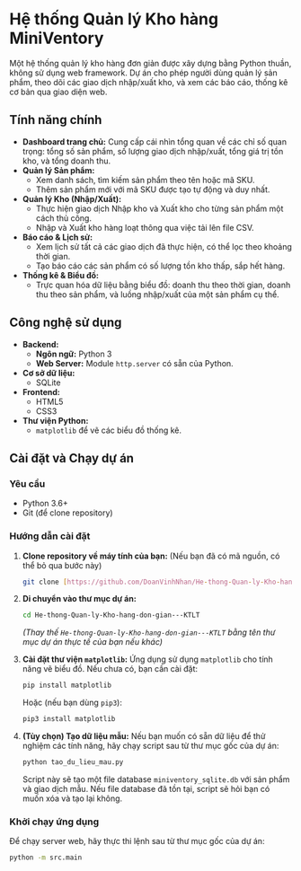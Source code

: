 # Hệ thống Quản lý Kho hàng MiniVentory

Một hệ thống quản lý kho hàng đơn giản được xây dựng bằng Python thuần, không sử dụng web framework. Dự án cho phép người dùng quản lý sản phẩm, theo dõi các giao dịch nhập/xuất kho, và xem các báo cáo, thống kê cơ bản qua giao diện web.

## Tính năng chính

-   **Dashboard trang chủ:** Cung cấp cái nhìn tổng quan về các chỉ số quan trọng: tổng số sản phẩm, số lượng giao dịch nhập/xuất, tổng giá trị tồn kho, và tổng doanh thu.
-   **Quản lý Sản phẩm:**
    -   Xem danh sách, tìm kiếm sản phẩm theo tên hoặc mã SKU.
    -   Thêm sản phẩm mới với mã SKU được tạo tự động và duy nhất.
-   **Quản lý Kho (Nhập/Xuất):**
    -   Thực hiện giao dịch Nhập kho và Xuất kho cho từng sản phẩm một cách thủ công.
    -   Nhập và Xuất kho hàng loạt thông qua việc tải lên file CSV.
-   **Báo cáo & Lịch sử:**
    -   Xem lịch sử tất cả các giao dịch đã thực hiện, có thể lọc theo khoảng thời gian.
    -   Tạo báo cáo các sản phẩm có số lượng tồn kho thấp, sắp hết hàng.
-   **Thống kê & Biểu đồ:**
    -   Trực quan hóa dữ liệu bằng biểu đồ: doanh thu theo thời gian, doanh thu theo sản phẩm, và luồng nhập/xuất của một sản phẩm cụ thể.

## Công nghệ sử dụng

-   **Backend:**
    -   **Ngôn ngữ:** Python 3
    -   **Web Server:** Module `http.server` có sẵn của Python.
-   **Cơ sở dữ liệu:**
    -   SQLite
-   **Frontend:**
    -   HTML5
    -   CSS3
-   **Thư viện Python:**
    -   `matplotlib` để vẽ các biểu đồ thống kê.

## Cài đặt và Chạy dự án

### Yêu cầu

-   Python 3.6+
-   Git (để clone repository)

### Hướng dẫn cài đặt

1.  **Clone repository về máy tính của bạn:**
    (Nếu bạn đã có mã nguồn, có thể bỏ qua bước này)
    ```bash
    git clone [https://github.com/DoanVinhNhan/He-thong-Quan-ly-Kho-hang-don-gian---KTLT.git](https://github.com/DoanVinhNhan/He-thong-Quan-ly-Kho-hang-don-gian---KTLT.git)
    ```

2.  **Di chuyển vào thư mục dự án:**
    ```bash
    cd He-thong-Quan-ly-Kho-hang-don-gian---KTLT
    ```
    *(Thay thế `He-thong-Quan-ly-Kho-hang-don-gian---KTLT` bằng tên thư mục dự án thực tế của bạn nếu khác)*

3.  **Cài đặt thư viện `matplotlib`:**
    Ứng dụng sử dụng `matplotlib` cho tính năng vẽ biểu đồ. Nếu chưa có, bạn cần cài đặt:
    ```bash
    pip install matplotlib
    ```
    Hoặc (nếu bạn dùng `pip3`):
    ```bash
    pip3 install matplotlib
    ```

4.  **(Tùy chọn) Tạo dữ liệu mẫu:**
    Nếu bạn muốn có sẵn dữ liệu để thử nghiệm các tính năng, hãy chạy script sau từ thư mục gốc của dự án:
    ```bash
    python tao_du_lieu_mau.py
    ```
    Script này sẽ tạo một file database `miniventory_sqlite.db` với sản phẩm và giao dịch mẫu. Nếu file database đã tồn tại, script sẽ hỏi bạn có muốn xóa và tạo lại không.

### Khởi chạy ứng dụng

Để chạy server web, hãy thực thi lệnh sau từ thư mục gốc của dự án:
```bash
python -m src.main
